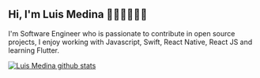 ## Hi, I'm Luis Medina   🧑🏽‍💻🤟🏽📱
I'm Software Engineer who is passionate to contribute in open source projects, I enjoy working with Javascript, Swift, React Native, React JS and learning Flutter.

[![Luis Medina github stats](https://github-readme-stats.vercel.app/api?username=luism3861)](https://github.com/luism3861/github-readme-stats)
